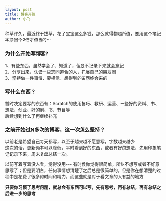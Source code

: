 ```yaml
---
layout: post
title: 博客开篇
author: 小飞
---
```


种草许久，最近终于拔草，花了宝宝这么多钱，那么就得物超所值，要用这个笔记本挣回个2倍才值当的～


### 为什么开始写博客? 

1、有些东西，虽然学会了、知道了，但是不记录下来就会忘记  
2、分享出来，认识一些志同道合的人，扩展自己的朋友圈  
3、坚持做一件事情，要相信，想得到的东西终会来的  


### 写什么东西？

暂时决定要写的东西有：Scratch的使用技巧、教研、运营、一些好的资料、书、想法、创业、好的剧、书、节目等  
后续想到什么了再继续补充



### 之前开始过N多次的博客，这一次怎么坚持？

以前老是希望自己每天都写，以至于越来越不愿意写，字数越来越少  
这次的话，更新频率可以降低，平时看到好的东西，或者有好的想法，先用印象笔记记录下来，周末复盘总结一次。  
  
以前写着写着没人看，觉得没用---
有时候你觉得很简单，所以不想写或者不好意思写了；但是要明白，任何事情想清楚了之后总是很简单的，但是你在想清楚的过程中是花费了很多的时间和精力，而这些就是对于看文章的人有益的地方  


**只要你习惯了思考问题，就总会有东西可以写，先有思考，再有总结，再有总结之后进一步的思考**



